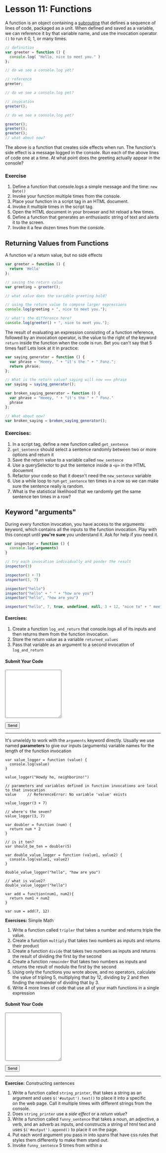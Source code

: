 # Lesson 11: Functions

A function is an object containing a [subroutine](https://en.wikipedia.org/wiki/Subroutine) that defines a sequence of lines of code, packaged as a unit. When defined and saved as a variable, we can reference it by that variable name, and use the invocation operator `()` to run it 0, 1, or many times.

```javascript
// definition
var greeter = function () {
  console.log( "Hello, nice to meet you." )
};

// do we see a console.log yet?

// reference
greeter;

// do we see a console.log yet?

// invocation
greeter();

// do we see a console.log yet?

greeter();
greeter();
greeter();
// what about now?
```

The above is a function that creates side effects when run. The function's side effect is a message logged in the console. Run each of the above lines of code one at a time. At what point does the greeting actually appear in the console?

### Exercise

1.  Define a function that console.logs a simple message and the time: `new Date()`
2.  Invoke your function multiple times from the console.
3.  Place your function in a script tag in an HTML document.
4.  Invoke it multiple times in the script tag.
5.  Open the HTML document in your browser and hit reload a few times.
6.  Define a function that generates an enthusiastic string of text and alerts it to the screen.
7.  Invoke it a few dozen times from the console.

## Returning Values from Functions

A function w/ a return value, but no side effects

```javascript
var greeter = function () {
  return 'Hello'
};

// saving the return value
var greeting = greeter();

// what value does the variable greeting hold?

// using the return value to compose larger expressions
console.log(greeting + ", nice to meet you.");

// what's the difference here?
console.log(greeter() + ", nice to meet you.");
```

The result of evaluating an expression consisting of a function reference, followed by an invocation operator, is the value to the right of the keyword `return` inside the function when the code is run. Bet you can't say that 5 times fast! Lets look at it in practice:

```javascript
var saying_generator = function () {
  var phrase = "Heeey, " + "it's the " + " Fonz.";
  return phrase;
};

// What is the return value? saying will now === phrase
var saying = saying_generator();

var broken_saying_generator = function () {
  var phrase = "Heeey, " + "it's the " + " Fonz."
  phrase
};

// What about now?
var broken_saying = broken_saying_generator();
```

### Exercises:

1.  In a script tag, define a new function called `get_sentence`
2.  `get_sentence` should select a sentence randomly between two or more options and return it
3.  Save the return value to a variable called `new_sentence`
4.  Use a querySelector to put the sentence inside a `<p>` in the HTML docuemnt
5.  Refactor your code so that it doesn't need the `new_sentence` variable
6.  Use a while loop to run `get_sentence` ten times in a row so we can make sure the sentence really is random.
7.  What is the statistical likelihood that we randomly get the same sentence ten times in a row?


## Keyword "arguments"
During every function invocation, you have access to the arguments keyword, which contains all the inputs to the function invocation. Play with this concept until **you're sure** you understand it. Ask for help if you need it.

```javascript
var inspector = function () {
  console.log(arguments)
}

// try each invocation individually and ponder the result
inspector(3)

inspector(3 + 7)
inspector(3, 7)

inspector("hello")
inspector("hello" + " " + "how are you")
inspector("hello", "how are you")

inspector("hello", 7, true, undefined, null, 3 + 12, "nice to" + " meet you")
```

#### Exercises:

1.  Create a function `log_and_return` that console.logs all of its inputs and then returns them from the function invocation.
2.  Store the return value as a variable `returned_values`
3.  Pass that variable as an argument to a second invocation of `log_and_return`

<code-submission-form id="functions-log_and_return">

<form class="student_code">

#### Submit Your Code

<textarea name="code" id="code_sample" rows="10"></textarea>  
<input type="submit" value="Send"></form>

</code-submission-form>

* * *

It's unwieldy to work with the `arguments` keyword directly. Usually we use named **parameters** to give our inputs (arguments) variable names for the length of the function invocation

    var value_logger = function (value) {
      console.log(value)
    }

    value_logger("Howdy ho, neighborino!")

    // parameters and variables defined in function invocations are local to that invocation
    value     // ReferenceError: No variable 'value' exists

    value_logger(3 + 7)

    // where's the seven?
    value_logger(3, 7)

    var doubler = function (num) {
      return num * 2
    }

    // is it ten?
    var should_be_ten = doubler(5)

    var double_value_logger = function (value1, value2) {
      console.log(value1, value2)
    }

    double_value_logger("hello", "how are you")

    // what is value2?
    double_value_logger("hello")

    var add = function(num1, num2){
      return num1 + num2
    }

    var sum = add(7, 12)

**Exercises:** Simple Math

1.  Write a function called `tripler` that takes a number and returns triple the value.
2.  Create a function `multiply` that takes two numbers as inputs and returns their product
3.  Create a function `divide` that takes two numbers as inputs and returns the result of dividing the first by the second
4.  Create a function `remainder` that takes two numbers as inputs and returns the result of modulo the first by the second
5.  Using only the functions you wrote above, and no operators, calculate the value of tripling 5, multiplying that by 12, dividing by 2 and then finding the remainder of dividing that by 3.
6.  Write 4 more lines of code that use all of your math functions in a single expression

<code-submission-form id="functions-simple_math">

<form class="student_code">

#### Submit Your Code

<textarea name="code" id="code_sample" rows="10"></textarea>  
<input type="submit" value="Send"></form>

</code-submission-form>

* * *

**Exercise:** Constructing sentences

1.  Write a function called `string_printer`, that takes a string as an argument and uses `$('#output').text()` to place it into a specific <div> on the web page. Call it multiple times with different strings from the console.
2.  Does `string_printer` use a _side effect_ or a _return value_?
3.  Write a function called `funny_sentence` that takes a noun, an adjective, a verb, and an adverb as inputs, and constructs a string of html text and uses `$('#output').append()` to place it on the page.
4.  Put each word argument you pass in into spans that have css rules that styles them differently to make them stand out.
5.  Invoke `funny_sentence` 5 times from within a <script> tag and see the result on the page.
6.  **Extra Credit:** Create a version of `funny_sentence` that takes no inputs, but rather constructs a funny sentence on its own from randomly chosen words

<code-submission-form id="functions-constructing_sentences">

<form class="student_code">

#### Submit Your Code

<textarea name="code" id="code_sample" rows="10"></textarea>  
<input type="submit" value="Send"></form>

</code-submission-form>

* * *

**Exercise:** Remember while loops?

1.  Write a function called `factoral_of_n` that takes a number and returns the [factoral](//en.wikipedia.org/wiki/Factorial) i.e. `factoral_of_n(5)` should return 120 (5x4x3x2x1).
2.  Write a function called `count_by_n` that has parameters `count_by` and `count_up_to`, and console.log's the numbers up to `count_up_to` by intervals of `count_by`.

<code-submission-form id="functions-looping">

<form class="student_code">

#### Submit Your Code

<textarea name="code" id="code_sample" rows="10"></textarea>  
<input type="submit" value="Send"></form>

</code-submission-form>

* * *

<warn>Rewrite the below from scratch if you can, try not to reference your previous fizzbuzz code.</warn>

**Exercise:** FizzBuzz 2: FizzBuzz's revenge

1.  Write a function `this_that` that takes in two strings and reimplements fizzBuzz using those two words instead of 'fizz' and 'buzz' (prints the numbers from 1 to 100\. But for multiples of three print word1 instead of the number and for the multiples of five print word2\. For numbers which are multiples of both three and five print word1word2.)
2.  In the first iteration, have `this_that` return a long string of the counting seperated by commas
3.  Now refactor such that `this_that` uses `$('#output').append()` each time to add new divs to the page
4.  Allow the user to input a `count_up_to` argument
5.  Allow the user to input `fizz_num` and `buzz_num` arguments to set the word substitutions to multiples of something other than 3 and 5

<code-submission-form id="functions-fizzbuzz">

<form class="student_code">

#### Submit Your Code

<textarea name="code" id="code_sample" rows="10"></textarea>  
<input type="submit" value="Send"></form>

</code-submission-form>

* * *

**Exercise:** Fibonacci

By definition, the first two numbers in the Fibonacci sequence are 0 and 1, and each subsequent number is the sum of the previous two. For example, the first ten Fibonacci numbers are:

`0, 1, 1, 2, 3, 5, 8, 13, 21, 34`

Write a function that accepts a number and returns the number at that position in the fibonnaci sequence.

<code-submission-form id="functions-fibonacci">

<form class="student_code">

#### Submit Your Code

<textarea name="code" id="code_sample" rows="10"></textarea>  
<input type="submit" value="Send"></form>

</code-submission-form></section>

</div>